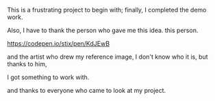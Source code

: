
This is a frustrating project to begin with; finally, I completed the demo work. 

Also, I have to thank the person who gave me this idea. 
this person. 

https://codepen.io/stix/pen/KdJEwB 

and the artist who drew my reference image, I don't know who it is, but thanks to him, 

I got something to work with.

and thanks to everyone who came to look at my project.
